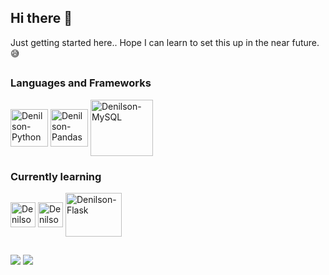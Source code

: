 ## Hi there 👋

Just getting started here.. Hope I can learn to set this up in the near future. 😅

##
### Languages and Frameworks
<div style="display: inline_block">
  <img align="center" alt="Denilson-Python" height="60" width="60" src="https://cdn.jsdelivr.net/gh/devicons/devicon/icons/python/python-original-wordmark.svg">
  <img align="center" alt="Denilson-Pandas" height="60" width="60" src="https://cdn.jsdelivr.net/gh/devicons/devicon/icons/pandas/pandas-original.svg">  
  <img align="center" alt="Denilson-MySQL" height="90" width="100" src="https://cdn.jsdelivr.net/gh/devicons/devicon/icons/mysql/mysql-original-wordmark.svg">
</div>

### Currently learning
<div style="display: inline_block">
  <img align="center" alt="Denilson-TensorFlow" height="40" width="40" src="https://cdn.jsdelivr.net/gh/devicons/devicon/icons/tensorflow/tensorflow-original.svg">
  <img align="center" alt="Denilson-OpenCV" height="40" width="40" src="https://cdn.jsdelivr.net/gh/devicons/devicon/icons/opencv/opencv-original.svg">
  <img align="center" alt="Denilson-Flask" height="70" width="90" src="https://cdn.jsdelivr.net/gh/devicons/devicon/icons/flask/flask-original-wordmark.svg">
</div>

##
<div> 
  <a href = "mailto:denilson.nishida@gmail.com"><img src="https://img.shields.io/badge/-Gmail-%23333?style=for-the-badge&logo=gmail&logoColor=white" target="_blank"></a>
  <a href="https://www.linkedin.com/in/denilson-nishida-07a57641" target="_blank"><img src="https://img.shields.io/badge/-LinkedIn-%230077B5?style=for-the-badge&logo=linkedin&logoColor=white" target="_blank"></a> 
 
</div>

<!--

Here are some ideas to get you started:

- 🔭 I’m currently working on ...
- 🌱 I’m currently learning ...
- 👯 I’m looking to collaborate on ...
- 🤔 I’m looking for help with ...
- 💬 Ask me about ...
- 📫 How to reach me: ...
- 😄 Pronouns: ...
- ⚡ Fun fact: ...

  ![Snake animation](https://github.com/denilson-nishida/denilson-nishida/blob/output/github-contribution-grid-snake.svg)
-->
